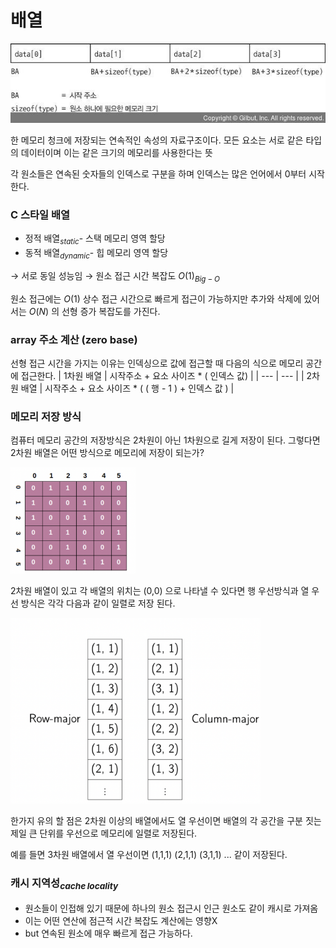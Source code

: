 # 배열

![Untitled](../../../assets/img/data/array.jpeg)

 한 메모리 청크에 저장되는 연속적인 속성의 자료구조이다. 
 모든 요소는 서로 같은 타입의 데이터이며 이는 같은 크기의 메모리를 사용한다는 뜻

 각 원소들은 연속된 숫자들의 인덱스로 구분을 하며 인덱스는 많은 언어에서 0부터 시작한다.



### C 스타일 배열 
- 정적 배열$_{static}$- 스택 메모리 영역 할당
- 동적 배열$_{dynamic}$- 힙 메모리 영역 할당
    

→ 서로 동일 성능임 → 원소 접근 시간 복잡도 $O(1)_{Big-O}$

원소 접근에는 $O(1)$ 상수 접근 시간으로 빠르게 접근이 가능하지만 
추가와 삭제에 있어서는 $O(N)$ 의 선형 증가 복잡도를 가진다. 

### array 주소 계산 (zero base)
선형 접근 시간을 가지는 이유는 인덱싱으로 값에 접근할 때 다음의 식으로 메모리 공간에 접근한다.
| 1차원 배열 | 시작주소 + 요소 사이즈 * ( 인덱스 값) |
| --- | --- |
| 2차원 배열  | 시작주소 + 요소 사이즈 * ( ( 행 - 1 ) + 인덱스 값 ) |

### 메모리 저장 방식
컴퓨터 메모리 공간의 저장방식은 2차원이 아닌 1차원으로 길게 저장이 된다.
그렇다면 2차원 배열은 어떤 방식으로 메모리에 저장이 되는가? 

<img src="../../../assets/img/algo/BFS-Array.png" width="200">

2차원 배열이 있고 각 배열의 위치는 (0,0) 으로 나타낼 수 있다면
행 우선방식과 열 우선 방식은 각각 다음과 같이 일렬로 저장 된다.

<img src="../../../assets/img/data/array2.png" width="400"/>

한가지 유의 할 점은 2차원 이상의 배열에서도 열 우선이면 
배열의 각 공간을 구분 짓는 제일 큰 단위를 우선으로 메모리에 일렬로 저장된다.

예를 들면 3차원 배열에서 열 우선이면 (1,1,1) (2,1,1) (3,1,1) ... 같이 저장된다.

### 캐시 지역성$_{cache\,locality}$
  - 원소들이 인접해 있기 때문에 하나의 원소 접근시 인근 원소도 같이 캐시로 가져옴
  - 이는 어떤 연산에 점근적 시간 복잡도 계산에는 영향X
  - but 연속된 원소에 매우 빠르게 접근 가능하다.